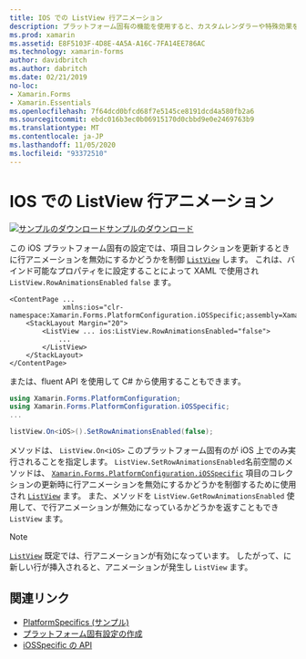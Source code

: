```yaml
---
title: IOS での ListView 行アニメーション
description: プラットフォーム固有の機能を使用すると、カスタムレンダラーや特殊効果を実装することなく、特定のプラットフォームでのみ使用できる機能を使用できます。 この記事では、ListView 項目のコレクションを更新するときに行アニメーションを無効にするかどうかを制御する iOS プラットフォーム固有のを使用する方法について説明します。
ms.prod: xamarin
ms.assetid: E8F5103F-4D8E-4A5A-A16C-7FA14EE786AC
ms.technology: xamarin-forms
author: davidbritch
ms.author: dabritch
ms.date: 02/21/2019
no-loc:
- Xamarin.Forms
- Xamarin.Essentials
ms.openlocfilehash: 7f64dcd0bfcd68f7e5145ce8191dcd4a580fb2a6
ms.sourcegitcommit: ebdc016b3ec0b06915170d0cbbd9e0e2469763b9
ms.translationtype: MT
ms.contentlocale: ja-JP
ms.lasthandoff: 11/05/2020
ms.locfileid: "93372510"
---
```

# <a name="listview-row-animations-on-ios"></a>IOS での ListView 行アニメーション

[![サンプルのダウンロード](~/media/shared/download.png)サンプルのダウンロード](/samples/xamarin/xamarin-forms-samples/userinterface-platformspecifics)

この iOS プラットフォーム固有の設定では、項目コレクションを更新するときに行アニメーションを無効にするかどうかを制御 [`ListView`](xref:Xamarin.Forms.ListView) します。 これは、バインド可能なプロパティをに設定することによって XAML で使用され `ListView.RowAnimationsEnabled` `false` ます。

```xaml
<ContentPage ...
             xmlns:ios="clr-namespace:Xamarin.Forms.PlatformConfiguration.iOSSpecific;assembly=Xamarin.Forms.Core">
    <StackLayout Margin="20">
        <ListView ... ios:ListView.RowAnimationsEnabled="false">
            ...
        </ListView>
    </StackLayout>
</ContentPage>
```

または、fluent API を使用して C# から使用することもできます。

```csharp
using Xamarin.Forms.PlatformConfiguration;
using Xamarin.Forms.PlatformConfiguration.iOSSpecific;
...

listView.On<iOS>().SetRowAnimationsEnabled(false);
```

メソッドは、 `ListView.On<iOS>` このプラットフォーム固有のが iOS 上でのみ実行されることを指定します。 `ListView.SetRowAnimationsEnabled`名前空間のメソッドは、 [`Xamarin.Forms.PlatformConfiguration.iOSSpecific`](xref:Xamarin.Forms.PlatformConfiguration.iOSSpecific) 項目のコレクションの更新時に行アニメーションを無効にするかどうかを制御するために使用され [`ListView`](xref:Xamarin.Forms.ListView) ます。 また、メソッドを `ListView.GetRowAnimationsEnabled` 使用して、で行アニメーションが無効になっているかどうかを返すこともでき `ListView` ます。

> [!NOTE]
> [`ListView`](xref:Xamarin.Forms.ListView) 既定では、行アニメーションが有効になっています。 したがって、に新しい行が挿入されると、アニメーションが発生し `ListView` ます。

## <a name="related-links"></a>関連リンク

- [PlatformSpecifics (サンプル)](/samples/xamarin/xamarin-forms-samples/userinterface-platformspecifics)
- [プラットフォーム固有設定の作成](~/xamarin-forms/platform/platform-specifics/index.md#creating-platform-specifics)
- [iOSSpecific の API](xref:Xamarin.Forms.PlatformConfiguration.iOSSpecific)